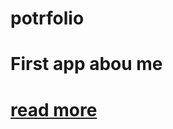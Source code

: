 # potrfolio
<html>
<body>
  <h1>First app abou me<h1>
    <a href="index.ttml" type="button">read more</a>
<body>
<html>

